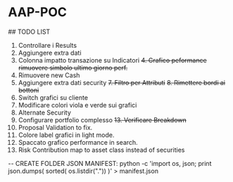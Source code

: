 # AAP-POC

## TODO LIST

1. Controllare i Results
2. Aggiungere extra dati
3. Colonna impatto transazione su Indicatori
~~4. Grafico peformance rimuovere simbolo ultimo giorno perf.~~
5. Rimuovere new Cash
6. Aggiungere extra dati security
~~7. Filtro per Attributi~~
~~8. Rimettere bordi ai bottoni~~
9. Switch grafici su cliente
10. Modificare colori viola e verde sui grafici
11. Alternate Security
12. Configurare portfolio complesso
~~13. Verificare Breakdown~~
14. Proposal Validation to fix.
15. Colore label grafici in light mode.
16. Spaccato grafico performance in search.
17. Risk Contribution map to asset class instead of securities

-- CREATE FOLDER JSON MANIFEST: python -c 'import os, json; print json.dumps( sorted( os.listdir(".")) )' > manifest.json
